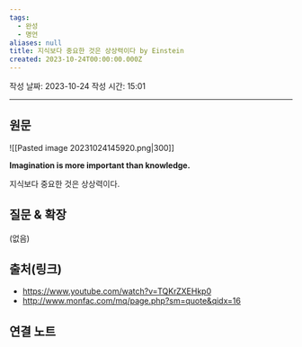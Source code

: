 ```yaml
---
tags:
  - 완성
  - 명언
aliases: null
title: 지식보다 중요한 것은 상상력이다 by Einstein
created: 2023-10-24T00:00:00.000Z
---
```

작성 날짜: 2023-10-24
작성 시간: 15:01


----
## 원문

![[Pasted image 20231024145920.png|300]]

**Imagination is more important than knowledge.**

지식보다 중요한 것은 상상력이다.
## 질문 & 확장

(없음)

## 출처(링크)
- https://www.youtube.com/watch?v=TQKrZXEHkp0
- http://www.monfac.com/mq/page.php?sm=quote&qidx=16

## 연결 노트











